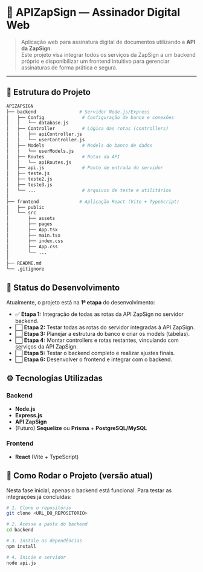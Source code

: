 # 📜 APIZapSign — Assinador Digital Web

> Aplicação web para assinatura digital de documentos utilizando a **API da ZapSign**.  
> Este projeto visa integrar todos os serviços da ZapSign a um backend próprio e disponibilizar um frontend intuitivo para gerenciar assinaturas de forma prática e segura.

---

## 📂 Estrutura do Projeto

```bash
APIZAPSIGN
├── backend                # Servidor Node.js/Express
│   ├── Config              # Configuração de banco e conexões
│   │   └── database.js
│   ├── Controller          # Lógica das rotas (controllers)
│   │   ├── apiController.js
│   │   └── userController.js
│   ├── Models              # Models do banco de dados
│   │   └── userModels.js
│   ├── Routes              # Rotas da API
│   │   └── apiRoutes.js
│   ├── api.js              # Ponto de entrada do servidor
│   ├── teste.js
│   ├── teste2.js
│   ├── teste3.js
│   └── ...                 # Arquivos de teste e utilitários
│
├── frontend               # Aplicação React (Vite + TypeScript)
│   ├── public
│   └── src
│       ├── assets
│       ├── pages
│       ├── App.tsx
│       ├── main.tsx
│       ├── index.css
│       ├── App.css
│       └── ...
│
├── README.md
└── .gitignore
```
## 📅 Status do Desenvolvimento

Atualmente, o projeto está na **1ª etapa** do desenvolvimento:

- ✅ **Etapa 1:** Integração de todas as rotas da API ZapSign no servidor backend.  
- ⬜ **Etapa 2:** Testar todas as rotas do servidor integradas à API ZapSign.  
- ⬜ **Etapa 3:** Planejar a estrutura do banco e criar os models (tabelas).  
- ⬜ **Etapa 4:** Montar controllers e rotas restantes, vinculando com serviços da API ZapSign.  
- ⬜ **Etapa 5:** Testar o backend completo e realizar ajustes finais.  
- ⬜ **Etapa 6:** Desenvolver o frontend e integrar com o backend.

## ⚙️ Tecnologias Utilizadas

### Backend
- **Node.js**
- **Express.js**
- **API ZapSign**
- (Futuro) **Sequelize** ou **Prisma** + **PostgreSQL/MySQL**

### Frontend
- **React** (Vite + TypeScript)

## 🚀 Como Rodar o Projeto (versão atual)

Nesta fase inicial, apenas o backend está funcional. Para testar as integrações já concluídas:

```bash
# 1. Clone o repositório
git clone <URL_DO_REPOSITORIO>

# 2. Acesse a pasta do backend
cd backend

# 3. Instale as dependências
npm install

# 4. Inicie o servidor
node api.js
```
